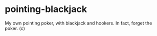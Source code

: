 # pointing-blackjack
My own pointing poker, with blackjack and hookers. In fact, forget the poker. (c)
